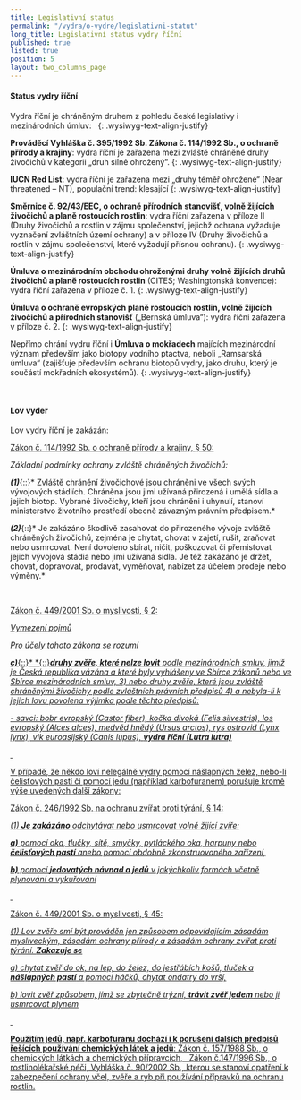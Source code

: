 ```yaml
---
title: Legislativní status
permalink: "/vydra/o-vydre/legislativni-statut"
long_title: Legislativní status vydry říční
published: true
listed: true
position: 5
layout: two_columns_page
---
```

#### Status vydry říční 



Vydra říční je chráněným druhem z pohledu české legislativy i
mezinárodních úmluv:  
{: .wysiwyg-text-align-justify}

**Prováděcí Vyhláška č. 395/1992 Sb. Zákona č. 114/1992 Sb., o ochraně
přírody a krajiny**\: vydra říční je zařazena mezi zvláště chráněné
druhy živočichů v kategorii „druh silně ohrožený“.
{: .wysiwyg-text-align-justify}

**IUCN Red List**\: vydra říční je zařazena mezi „druhy téměř ohrožené“
(Near threatened – NT), populační trend: klesající
{: .wysiwyg-text-align-justify}

**Směrnice č. 92/43/EEC, o ochraně přírodních stanovišť, volně žijících
živočichů a planě rostoucích rostlin**\: vydra říční zařazena v příloze
II (Druhy živočichů a rostlin v zájmu společenství, jejichž ochrana
vyžaduje vyznačení zvláštních území ochrany) a v příloze IV (Druhy
živočichů a rostlin v zájmu společenství, které vyžadují přísnou
ochranu).
{: .wysiwyg-text-align-justify}

**Úmluva o mezinárodním obchodu ohroženými druhy volně žijících druhů
živočichů a planě rostoucích rostlin** (CITES; Washingtonská konvence):
vydra říční zařazena v příloze č. 1.
{: .wysiwyg-text-align-justify}

**Úmluva o ochraně evropských planě rostoucích rostlin, volně žijících
živočichů a přírodních stanovišť** („Bernská úmluva“): vydra říční
zařazena v příloze č. 2.
{: .wysiwyg-text-align-justify}

Nepřímo chrání vydru říční i **Úmluva o mokřadech** majících mezinárodní
význam především jako biotopy vodního ptactva, neboli „Ramsarská úmluva“
(zajišťuje především ochranu biotopů vydry, jako druhu, který je
součástí mokřadních ekosystémů).
{: .wysiwyg-text-align-justify}



 

#### Lov vyder

Lov vydry říční je zakázán:

<u>Zákon č. 114/1992 Sb. o ochraně přírody a krajiny, </u><u>§ 50:</u>

*Základní podmínky ochrany zvláště chráněných živočichů:*

***(1)***{::}* Zvláště chránění živočichové jsou chráněni ve všech svých
vývojových stádiích. Chráněna jsou jimi užívaná přirozená i umělá sídla
a jejich biotop. Vybrané živočichy, kteří jsou chráněni i uhynulí,
stanoví ministerstvo životního prostředí obecně závazným právním
předpisem.*

***(2)***{::}* Je zakázáno škodlivě zasahovat do přirozeného vývoje
zvláště chráněných živočichů, zejména je chytat, chovat v zajetí, rušit,
zraňovat nebo usmrcovat. Není dovoleno sbírat, ničit, poškozovat či
přemisťovat jejich vývojová stádia nebo jimi užívaná sídla. Je též
zakázáno je držet, chovat, dopravovat, prodávat, vyměňovat, nabízet za
účelem prodeje nebo výměny.*

 

<u>Zákon č. 449/2001 Sb. o myslivosti, </u><u>§ 2: </u>**<u />**

*Vymezení pojmů*

*Pro účely tohoto zákona se rozumí*

***c)***{::}* *{::}***druhy zvěře, které nelze lovit***<i> podle
mezinárodních smluv, jimiž je Česká republika vázána a které byly
vyhlášeny ve Sbírce zákonů nebo ve Sbírce mezinárodních smluv, 3) nebo
druhy zvěře, které jsou zvláště chráněnými živočichy podle zvláštních
právních předpisů 4) a nebyla-li k jejich lovu povolena výjimka podle
těchto předpisů:</i>

<i>- savci: bobr evropský (Castor fiber), kočka divoká (Felis
silvestris), los evropský (Alces alces), medvěd hnědý (Ursus arctos),
rys ostrovid (Lynx lynx), vlk euroasijský (Canis lupus), </i>***vydra
říční (Lutra lutra)***

 

V případě, že někdo loví nelegálně vydry pomocí nášlapných želez,
nebo-li čelisťových pastí či pomocí jedu (například karbofuranem)
porušuje kromě výše uvedených další zákony:

<u>Zákon č. 246/1992 Sb. na ochranu zvířat proti týrání, </u><u>§
14:</u>

<i>(1) </i>***Je zakázáno***<i> odchytávat nebo usmrcovat volně žijící
zvíře:</i>

***a)***<i> pomocí oka, tlučky, sítě, smyčky, pytláckého oka, harpuny
nebo </i>***čelisťových pastí***<i> anebo pomocí obdobně zkonstruovaného
zařízení,</i>

***b)***<i> pomocí </i>***jedovatých návnad a jedů***<i> v jakýchkoliv
formách včetně plynování a vykuřování</i>

 

<u>Zákon č. 449/2001 Sb. o myslivosti, </u><u>§ 45:</u>

<i>(1) Lov zvěře smí být prováděn jen způsobem odpovídajícím zásadám
mysliveckým, zásadám ochrany přírody a zásadám ochrany zvířat proti
týrání. </i>***Zakazuje se***

<i>a) chytat zvěř do ok, na lep, do želez, do jestřábích košů, tluček a
</i>***nášlapných pastí***<i> a pomocí háčků, chytat ondatry do
vrší,</i>

<i>b) lovit zvěř způsobem, jímž se zbytečně trýzní, </i>***trávit zvěř
jedem***<i> nebo ji usmrcovat plynem</i>

 

**Použitím jedů, např. karbofuranu dochází i k porušení dalších předpisů
řešících používání chemických látek a jedů**\: Zákon č. 157/1988 Sb., o
chemických látkách a chemických přípravcích,   Zákon č.147/1996 Sb., o
rostlinolékařské péči, Vyhláška č. 90/2002 Sb., kterou se stanoví
opatření k zabezpečení ochrany včel, zvěře a ryb při používání přípravků
na ochranu rostlin.
